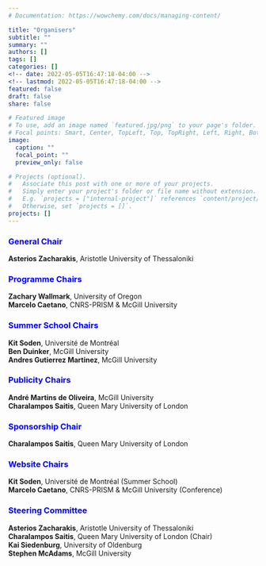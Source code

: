 ```yaml
---
# Documentation: https://wowchemy.com/docs/managing-content/

title: "Organisers"
subtitle: ""
summary: ""
authors: []
tags: []
categories: []
<!-- date: 2022-05-05T16:47:18-04:00 -->
<!-- lastmod: 2022-05-05T16:47:18-04:00 -->
featured: false
draft: false
share: false

# Featured image
# To use, add an image named `featured.jpg/png` to your page's folder.
# Focal points: Smart, Center, TopLeft, Top, TopRight, Left, Right, BottomLeft, Bottom, BottomRight.
image:
  caption: ""
  focal_point: ""
  preview_only: false

# Projects (optional).
#   Associate this post with one or more of your projects.
#   Simply enter your project's folder or file name without extension.
#   E.g. `projects = ["internal-project"]` references `content/project/deep-learning/index.md`.
#   Otherwise, set `projects = []`.
projects: []
---
```


### <span style="color:blue">General Chair</span>

<b>Asterios Zacharakis</b>, Aristotle University of Thessaloniki

### <span style="color:blue">Programme Chairs</span>

<b>Zachary Wallmark</b>, University of Oregon <br>
<b>Marcelo Caetano</b>, CNRS-PRISM & McGill University

### <span style="color:blue">Summer School Chairs</span>

<b>Kit Soden</b>, Université de Montréal <br>
<b>Ben Duinker</b>, McGill University <br>
<b>Andres Gutierrez Martinez</b>, McGill University

### <span style="color:blue">Publicity Chairs</span>

<b>André Martins de Oliveira</b>, McGill University <br>
<b>Charalampos Saitis</b>, Queen Mary University of London

### <span style="color:blue">Sponsorship Chair</span>

<b>Charalampos Saitis</b>, Queen Mary University of London

### <span style="color:blue">Website Chairs</span>

<b>Kit Soden</b>, Université de Montréal (Summer School) <br>
<b>Marcelo Caetano</b>, CNRS-PRISM & McGill University (Conference)

### <span style="color:blue">Steering Committee</span> 

<b>Asterios Zacharakis</b>, Aristotle University of Thessaloniki <br>
<b>Charalampos Saitis</b>, Queen Mary University of London (Chair) <br>
<b>Kai Siedenburg</b>, University of Oldenburg <br>
<b>Stephen McAdams</b>, McGill University





